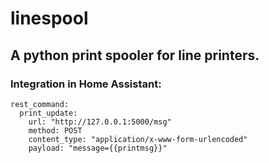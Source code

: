 # linespool

## A python print spooler for line printers.


### Integration in Home Assistant:

```
rest_command:
  print_update:
    url: "http://127.0.0.1:5000/msg"
    method: POST
    content_type: "application/x-www-form-urlencoded"
    payload: "message={{printmsg}}"
```
